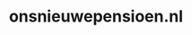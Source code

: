 ---
layout: post
title: "onsnieuwepensioen.nl"
internal_url: "/dutchgov/onsnieuwepensioen.nl.html"
subdomains_count: 2
all_subdomains_count: 4
urls_count: 2
ssl_rank: 0
http_rank: 75
url_link: /data/onsnieuwepensioen.nl/urls.txt
all_subdomains_link: /data/onsnieuwepensioen.nl/all_subdomains.txt
subdomains_link: /data/onsnieuwepensioen.nl/subdomains.txt
categories: dutchgov
---